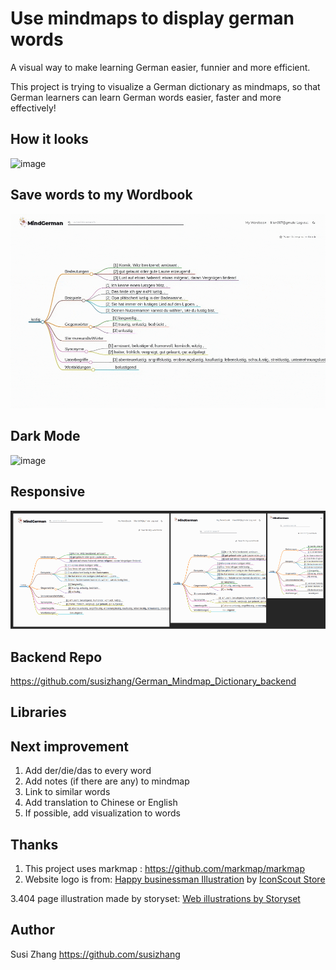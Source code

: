 # Use mindmaps to display german words

A visual way to make learning German easier, funnier and more efficient.

This project is trying to visualize a German dictionary as mindmaps, so that German learners can learn German words easier, faster and more effectively!

## How it looks

![image](https://github.com/susizhang/German_Mindmap_Dictionary_frontend/blob/main/src/assets/MindGerman1.gif)

## Save words to my Wordbook

![image](https://github.com/susizhang/German_Mindmap_Dictionary_frontend/blob/main/src/assets/MindGerman-save-openinmindmap-edit.gif)

## Dark Mode

![image](https://github.com/susizhang/German_Mindmap_Dictionary_frontend/blob/main/src/assets/darkmode.gif)

## Responsive

![image](https://github.com/susizhang/German_Mindmap_Dictionary_frontend/blob/main/src/assets/responsive%20design.png)

## Backend Repo

https://github.com/susizhang/German_Mindmap_Dictionary_backend

## Libraries

## Next improvement

1. Add der/die/das to every word
2. Add notes (if there are any) to mindmap
3. Link to similar words
4. Add translation to Chinese or English
5. If possible, add visualization to words

## Thanks

1. This project uses markmap : https://github.com/markmap/markmap
2. Website logo is from:
   <a href="https://iconscout.com/illustrations/happy-businessman" target="_blank">Happy businessman Illustration</a> by <a href="https://iconscout.com/contributors/iconscout" target="_blank">IconScout Store</a>

3.404 page illustration made by storyset:
<a href="https://storyset.com/web">Web illustrations by Storyset</a>

## Author

Susi Zhang https://github.com/susizhang
